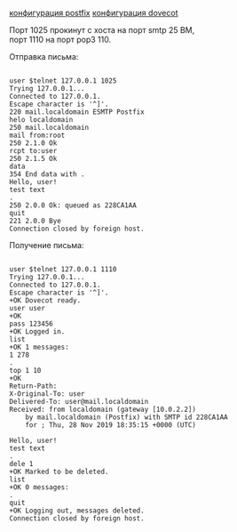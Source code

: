 
[конфигурация postfix](provisioning/main.cf)
[конфигурация dovecot](provisioning/dovecot.conf)

Порт 1025 прокинут с хоста на порт smtp 25 ВМ,  
порт 1110 на порт pop3 110.

Отправка письма:

<pre><code>
user $telnet 127.0.0.1 1025
Trying 127.0.0.1...
Connected to 127.0.0.1.
Escape character is '^]'.
220 mail.localdomain ESMTP Postfix
helo localdomain
250 mail.localdomain
mail from:root
250 2.1.0 Ok
rcpt to:user
250 2.1.5 Ok
data
354 End data with <CR><LF>.<CR><LF>
Hello, user!
test text
.
250 2.0.0 Ok: queued as 228CA1AA
quit
221 2.0.0 Bye
Connection closed by foreign host.
</code></pre>

Получение письма:

<pre><code>
user $telnet 127.0.0.1 1110
Trying 127.0.0.1...
Connected to 127.0.0.1.
Escape character is '^]'.
+OK Dovecot ready.
user user
+OK
pass 123456
+OK Logged in.
list
+OK 1 messages:
1 278
.
top 1 10
+OK
Return-Path: <root@mail.localdomain>
X-Original-To: user
Delivered-To: user@mail.localdomain
Received: from localdomain (gateway [10.0.2.2])
    by mail.localdomain (Postfix) with SMTP id 228CA1AA
    for <user>; Thu, 28 Nov 2019 18:35:15 +0000 (UTC)
	
Hello, user!
test text
.
dele 1
+OK Marked to be deleted.
list
+OK 0 messages:
.
quit
+OK Logging out, messages deleted.
Connection closed by foreign host.
</code></pre>
